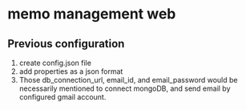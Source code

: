 # memo management web

## Previous configuration
1. create config.json file
2. add properties as a json format
3. Those db_connection_url, email_id, and email_password would be necessarily mentioned to connect mongoDB, and send email by configured gmail account.
